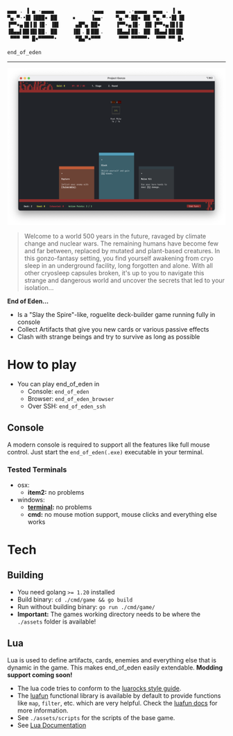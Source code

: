 ```
▄▄▄ . ▐ ▄ ·▄▄▄▄            ·▄▄▄    ▄▄▄ .·▄▄▄▄  ▄▄▄ . ▐ ▄ 
▀▄.▀·•█▌▐███▪ ██     ▪     ▐▄▄·    ▀▄.▀·██▪ ██ ▀▄.▀·•█▌▐█
▐▀▀▪▄▐█▐▐▌▐█· ▐█▌     ▄█▀▄ ██▪     ▐▀▀▪▄▐█· ▐█▌▐▀▀▪▄▐█▐▐▌
▐█▄▄▌██▐█▌██. ██     ▐█▌.▐▌██▌.    ▐█▄▄▌██. ██ ▐█▄▄▌██▐█▌
 ▀▀▀ ▀▀ █▪▀▀▀▀▀•      ▀█▄▀▪▀▀▀      ▀▀▀ ▀▀▀▀▀•  ▀▀▀ ▀▀ █▪

end_of_eden
```

---

![Screenshot](./github/screenshot.png)

> Welcome to a world 500 years in the future, ravaged by climate change and nuclear wars. The remaining humans have become few and far between, replaced by mutated and plant-based creatures. In this gonzo-fantasy setting, you find yourself awakening from cryo sleep in an underground facility, long forgotten and alone. With all other cryosleep capsules broken, it's up to you to navigate this strange and dangerous world and uncover the secrets that led to your isolation...

**End of Eden...**
- Is a "Slay the Spire"-like, roguelite deck-builder game running fully in console
- Collect Artifacts that give you new cards or various passive effects
- Clash with strange beings and try to survive as long as possible

# How to play

- You can play end_of_eden in
  - Console: ``end_of_eden``
  - Browser: ``end_of_eden_browser``
  - Over SSH: ``end_of_eden_ssh``

## Console

A modern console is required to support all the features like full mouse control. Just start the  ``end_of_eden(.exe)`` executable in your terminal.

### Tested Terminals

- osx: 
  - **item2:** no problems
- windows: 
  - **[terminal](https://github.com/microsoft/terminal):** no problems
  - **cmd:** no mouse motion support, mouse clicks and everything else works

# Tech

## Building

- You need golang ``>= 1.20`` installed
- Build binary: ``cd ./cmd/game && go build``
- Run without building binary: ``go run ./cmd/game/``
- **Important:** The games working directory needs to be where the ``./assets`` folder is available!

## Lua

Lua is used to define artifacts, cards, enemies and everything else that is dynamic in the game. This makes end_of_eden easily extendable. **Modding support coming soon!**

- The lua code tries to conform to the [luarocks style guide](https://github.com/luarocks/lua-style-guide).
- The [luafun](https://github.com/luafun/luafun) functional library is available by default to provide functions like ``map``, ``filter``, etc. which are very helpful. Check the [luafun docs](https://luafun.github.io/index.html) for more information.
- See ``./assets/scripts`` for the scripts of the base game.
- See [Lua Documentation](./LUA_DOCS.md)


